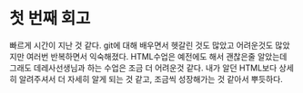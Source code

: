 # 첫 번째 회고

빠르게 시간이 지난 것 같다. git에 대해 배우면서 헷갈린 것도 많았고 어려운것도 많았지만 여러번 반복하면서 익숙해졌다.
HTML수업은 예전에도 해서 괜찮은줄 알았는데 그래도 데레사선생님과 하는 수업은 조금 더 어려운것 같다. 내가 알던 HTML보다 상세히 알려주셔서 더 자세히 알게 되는 것 같고,
조금씩 성장해가는 것 같아서 뿌듯하다.
